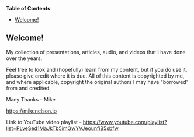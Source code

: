 <!-- START doctoc generated TOC please keep comment here to allow auto update -->
<!-- DON'T EDIT THIS SECTION, INSTEAD RE-RUN doctoc TO UPDATE -->
**Table of Contents**

- [Welcome!](#welcome)

<!-- END doctoc generated TOC please keep comment here to allow auto update -->

<h2>Welcome!</h2>
My collection of presentations, articles, audio, and videos that I have done over the years.<br>

Feel free to look and (hopefully) learn from my content, but if you do use it, please give credit where it is due.
All of this content is copyrighted by me, and where applicable, copyright the original authors I may have "borrowed" from and credited.

Many Thanks - Mike

https://mikenelson.io


Link to YouTube video playlist - https://www.youtube.com/playlist?list=PLveSed1MaJkTb5imGwYVJeounfiB5sbfw 
